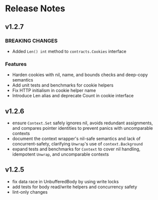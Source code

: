 # Release Notes

## v1.2.7

### BREAKING CHANGES
- Added `Len() int` method to `contracts.Cookies` interface

### Features
- Harden cookies with nil, name, and bounds checks and deep-copy semantics
- Add unit tests and benchmarks for cookie helpers
- Fix HTTP initialism in cookie helper name
- Introduce Len alias and deprecate Count in cookie interface

## v1.2.6

- ensure `Context.Set` safely ignores nil, avoids redundant assignments, and compares pointer identities to prevent panics with uncomparable contexts
- document the context wrapper's nil-safe semantics and lack of concurrent-safety, clarifying `Unwrap`'s use of `context.Background`
- expand tests and benchmarks for `Context` to cover nil handling, idempotent `Unwrap`, and uncomparable contexts

## v1.2.5

- fix data race in UnbufferedBody by using write locks
- add tests for body read/write helpers and concurrency safety
- lint-only changes
